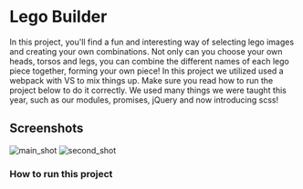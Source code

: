 # Lego Builder
In this project, you'll find a fun and interesting way of selecting lego images and creating your own combinations. Not only can you choose your own heads, torsos and legs, you can combine the different names of each lego piece together, forming your own piece! In this project we utilized used a webpack with VS to mix things up. Make sure you read how to run the project below to do it correctly. We used many things we were taught this year, such as our modules, promises, jQuery and now introducing scss! 

## Screenshots
![main_shot](images/LegoBuilder.png)
![second_shot](images/LegoBuilder2.png)

### How to run this project
